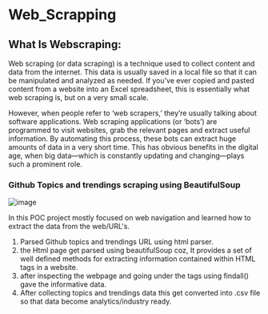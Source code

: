 # Web_Scrapping

## What Is Webscraping:
Web scraping (or data scraping) is a technique used to collect content and data from the internet. This data is usually saved in a local file so that it can be manipulated and analyzed as needed. If you’ve ever copied and pasted content from a website into an Excel spreadsheet, this is essentially what web scraping is, but on a very small scale.

However, when people refer to ‘web scrapers,’ they’re usually talking about software applications. Web scraping applications (or ‘bots’) are programmed to visit websites, grab the relevant pages and extract useful information. By automating this process, these bots can extract huge amounts of data in a very short time. This has obvious benefits in the digital age, when big data—which is constantly updating and changing—plays such a prominent role.


### Github Topics and trendings scraping using BeautifulSoup

![image](https://user-images.githubusercontent.com/73512374/179812663-83e176fd-6174-4eac-9fa0-b648bbded4d4.png)

In this POC project mostly focused on web navigation and learned how to extract the data from the web/URL's.
1. Parsed Github topics and trendings URL using html parser.
2. the Html page get parsed using beautifulSoup coz, It provides a set of well defined methods for extracting information contained within HTML tags in a website.
3. after inspecting the webpage and going under the tags using findall() gave the informative data.
4. After collecting topics and trendings data this get converted into .csv file so that data become analytics/industry ready.


